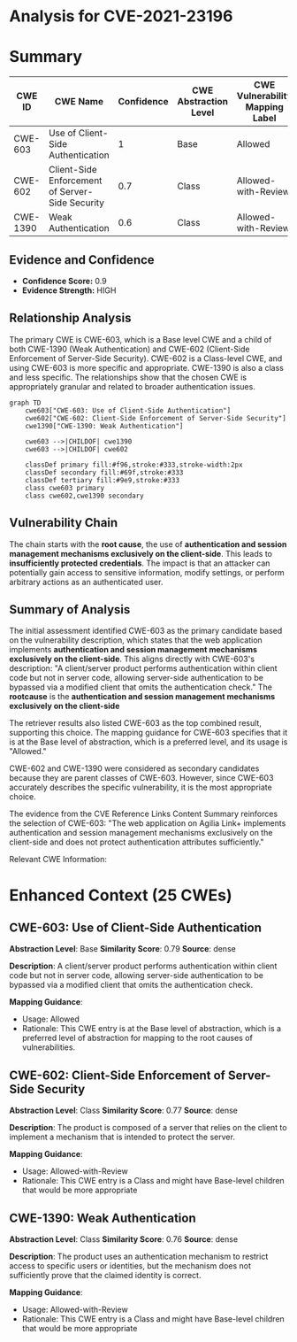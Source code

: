 # Analysis for CVE-2021-23196

# Summary
| CWE ID | CWE Name | Confidence | CWE Abstraction Level | CWE Vulnerability Mapping Label | CWE-Vulnerability Mapping Notes |
|---|---|---|---|---|---|
| CWE-603 | Use of Client-Side Authentication | 1 | Base | Allowed | Primary CWE |
| CWE-602 | Client-Side Enforcement of Server-Side Security | 0.7 | Class | Allowed-with-Review | Secondary Candidate |
| CWE-1390 | Weak Authentication | 0.6 | Class | Allowed-with-Review | Secondary Candidate |

## Evidence and Confidence

*   **Confidence Score:** 0.9
*   **Evidence Strength:** HIGH

## Relationship Analysis
The primary CWE is CWE-603, which is a Base level CWE and a child of both CWE-1390 (Weak Authentication) and CWE-602 (Client-Side Enforcement of Server-Side Security). CWE-602 is a Class-level CWE, and using CWE-603 is more specific and appropriate. CWE-1390 is also a class and less specific. The relationships show that the chosen CWE is appropriately granular and related to broader authentication issues.

```mermaid
graph TD
    cwe603["CWE-603: Use of Client-Side Authentication"]
    cwe602["CWE-602: Client-Side Enforcement of Server-Side Security"]
    cwe1390["CWE-1390: Weak Authentication"]
    
    cwe603 -->|CHILDOF| cwe1390
    cwe603 -->|CHILDOF| cwe602
    
    classDef primary fill:#f96,stroke:#333,stroke-width:2px
    classDef secondary fill:#69f,stroke:#333
    classDef tertiary fill:#9e9,stroke:#333
    class cwe603 primary
    class cwe602,cwe1390 secondary
```

## Vulnerability Chain
The chain starts with the **root cause**, the use of **authentication and session management mechanisms exclusively on the client-side**. This leads to **insufficiently protected credentials**. The impact is that an attacker can potentially gain access to sensitive information, modify settings, or perform arbitrary actions as an authenticated user.

## Summary of Analysis
The initial assessment identified CWE-603 as the primary candidate based on the vulnerability description, which states that the web application implements **authentication and session management mechanisms exclusively on the client-side**. This aligns directly with CWE-603's description: "A client/server product performs authentication within client code but not in server code, allowing server-side authentication to be bypassed via a modified client that omits the authentication check." The **rootcause** is the **authentication and session management mechanisms exclusively on the client-side**

The retriever results also listed CWE-603 as the top combined result, supporting this choice. The mapping guidance for CWE-603 specifies that it is at the Base level of abstraction, which is a preferred level, and its usage is "Allowed."

CWE-602 and CWE-1390 were considered as secondary candidates because they are parent classes of CWE-603. However, since CWE-603 accurately describes the specific vulnerability, it is the most appropriate choice.

The evidence from the CVE Reference Links Content Summary reinforces the selection of CWE-603: "The web application on Agilia Link+ implements authentication and session management mechanisms exclusively on the client-side and does not protect authentication attributes sufficiently."

Relevant CWE Information:

# Enhanced Context (25 CWEs)

## CWE-603: Use of Client-Side Authentication
**Abstraction Level**: Base
**Similarity Score**: 0.79
**Source**: dense

**Description**:
A client/server product performs authentication within client code but not in server code, allowing server-side authentication to be bypassed via a modified client that omits the authentication check.

**Mapping Guidance**:
- Usage: Allowed
- Rationale: This CWE entry is at the Base level of abstraction, which is a preferred level of abstraction for mapping to the root causes of vulnerabilities.

## CWE-602: Client-Side Enforcement of Server-Side Security
**Abstraction Level**: Class
**Similarity Score**: 0.77
**Source**: dense

**Description**:
The product is composed of a server that relies on the client to implement a mechanism that is intended to protect the server.

**Mapping Guidance**:
- Usage: Allowed-with-Review
- Rationale: This CWE entry is a Class and might have Base-level children that would be more appropriate

## CWE-1390: Weak Authentication
**Abstraction Level**: Class
**Similarity Score**: 0.76
**Source**: dense

**Description**:
The product uses an authentication mechanism to restrict access to specific users or identities, but the mechanism does not sufficiently prove that the claimed identity is correct.

**Mapping Guidance**:
- Usage: Allowed-with-Review
- Rationale: This CWE entry is a Class and might have Base-level children that would be more appropriate
